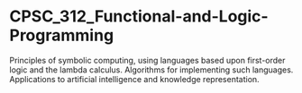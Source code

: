 # CPSC_312_Functional-and-Logic-Programming
Principles of symbolic computing, using languages based upon first-order logic and the lambda calculus. Algorithms for implementing such languages. Applications to artificial intelligence and knowledge representation.
